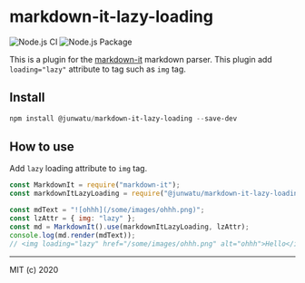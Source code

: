 # markdown-it-lazy-loading

![Node.js CI](https://github.com/junwatu/markdown-it-lazy-loading/workflows/Node.js%20CI/badge.svg)  ![Node.js Package](https://github.com/junwatu/markdown-it-lazy-loading/workflows/Node.js%20Package/badge.svg)

This is a plugin for the [markdown-it](https://github.com/markdown-it/markdown-it) markdown parser.
This plugin add `loading="lazy"` attribute to tag such as `img` tag.

Install
---

```powershell
npm install @junwatu/markdown-it-lazy-loading --save-dev
```


## How to use

Add `lazy` loading attribute to `img` tag.

```javascript
const MarkdownIt = require("markdown-it");
const markdownItLazyLoading = require("@junwatu/markdown-it-lazy-loading");

const mdText = "![ohhh](/some/images/ohhh.png)";
const lzAttr = { img: "lazy" };
const md = MarkdownIt().use(markdownItLazyLoading, lzAttr);
console.log(md.render(mdText));
// <img loading="lazy" href="/some/images/ohhh.png" alt="ohhh">Hello</img>
```

---

MIT (c) 2020
